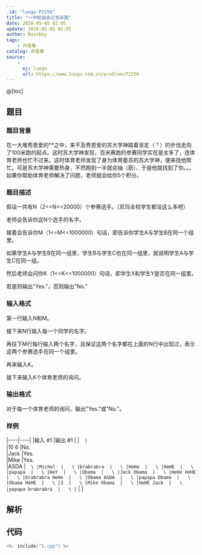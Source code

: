 ```yaml
---
_id: "luogu-P2256"
title: "一中校运会之百米跑"
date: 2020-05-05 02:05
update: 2020-05-05 02:05
author: Rainboy
tags:
    - 并查集
catalog: 并查集
source: 
    - 
      oj: luogu
      url: https://www.luogu.com.cn/problem/P2256
---
```


@[toc]

## 题目

### 题目背景 
在一大堆秀恩爱的**之中，来不及秀恩爱的苏大学神踏着坚定（？）的步伐走向了100米跑的起点。这时苏大学神发现，百米赛跑的参赛同学实在是太多了，连体育老师也忙不过来。这时体育老师发现了身为体育委员的苏大学神，便来找他帮忙。可是苏大学神需要热身，不然跑到一半就会抽（筋）、于是他就找到了你。。。如果你帮助体育老师解决了问题，老师就会给你5个积分。




### 题目描述

假设一共有N（2<=N<=20000）个参赛选手。（尼玛全校学生都没这么多吧）

老师会告诉你这N个选手的名字。

接着会告诉你M（1<=M<=1000000）句话，即告诉你学生A与学生B在同一个组里。

如果学生A与学生B在同一组里，学生B与学生C也在同一组里，就说明学生A与学生C在同一组。

然后老师会问你K（1<=K<=1000000）句话，即学生X和学生Y是否在同一组里。

若是则输出"Yes."，否则输出"No."




### 输入格式
第一行输入N和M。

接下来N行输入每一个同学的名字。

再往下M行每行输入两个名字，且保证这两个名字都在上面的N行中出现过，表示这两个参赛选手在同一个组里。

再来输入K。

接下来输入K个体育老师的询问。




### 输出格式

对于每一个体育老师的询问，输出"Yes."或"No."。




### 样例

|----|----|
|输入 #1  |输出 #1  |
|```  |```  \
|10 6  |No.  \
|Jack  |Yes.  \
|Mike  |Yes.  \
|ASDA  |```  \
|Michel  |   \
|brabrabra  |   \
|HeHe  |   \
|HeHE  |   \
|papapa  |   \
|HeY  |   \
|Obama  |   \
|Jack Obama  |   \
|HeHe HeHE  |   \
|brabrabra HeHe  |   \
|Obama ASDA  |   \
|papapa Obama  |   \
|Obama HeHE  |   \
|3  |   \
|Mike Obama  |   \
|HeHE Jack  |   \
|papapa brabrabra  |   \
|```  |   |




## 解析


## 代码

```c
<%- include("1.cpp") %>
```
